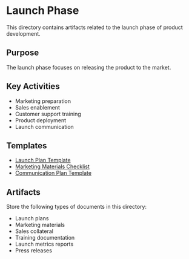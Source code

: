 # Launch Phase

This directory contains artifacts related to the launch phase of product development.

## Purpose
The launch phase focuses on releasing the product to the market.

## Key Activities
- Marketing preparation
- Sales enablement
- Customer support training
- Product deployment
- Launch communication

## Templates
- [Launch Plan Template](launch_plan_template.md)
- [Marketing Materials Checklist](marketing_checklist_template.md)
- [Communication Plan Template](communication_plan_template.md)

## Artifacts
Store the following types of documents in this directory:
- Launch plans
- Marketing materials
- Sales collateral
- Training documentation
- Launch metrics reports
- Press releases